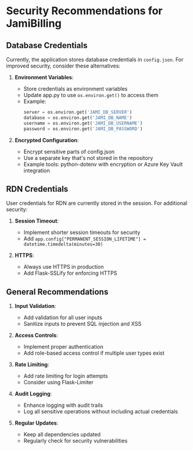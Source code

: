 # Security Recommendations for JamiBilling

## Database Credentials

Currently, the application stores database credentials in `config.json`. For improved security, consider these alternatives:

1. **Environment Variables**: 
   - Store credentials as environment variables
   - Update app.py to use `os.environ.get()` to access them
   - Example:
     ```python
     server = os.environ.get('JAMI_DB_SERVER')
     database = os.environ.get('JAMI_DB_NAME')
     username = os.environ.get('JAMI_DB_USERNAME')
     password = os.environ.get('JAMI_DB_PASSWORD')
     ```

2. **Encrypted Configuration**:
   - Encrypt sensitive parts of config.json
   - Use a separate key that's not stored in the repository
   - Example tools: python-dotenv with encryption or Azure Key Vault integration

## RDN Credentials

User credentials for RDN are currently stored in the session. For additional security:

1. **Session Timeout**: 
   - Implement shorter session timeouts for security
   - Add `app.config["PERMANENT_SESSION_LIFETIME"] = datetime.timedelta(minutes=30)` 

2. **HTTPS**:
   - Always use HTTPS in production
   - Add Flask-SSLify for enforcing HTTPS

## General Recommendations

1. **Input Validation**:
   - Add validation for all user inputs
   - Sanitize inputs to prevent SQL injection and XSS

2. **Access Controls**:
   - Implement proper authentication
   - Add role-based access control if multiple user types exist

3. **Rate Limiting**:
   - Add rate limiting for login attempts
   - Consider using Flask-Limiter

4. **Audit Logging**:
   - Enhance logging with audit trails
   - Log all sensitive operations without including actual credentials

5. **Regular Updates**:
   - Keep all dependencies updated
   - Regularly check for security vulnerabilities